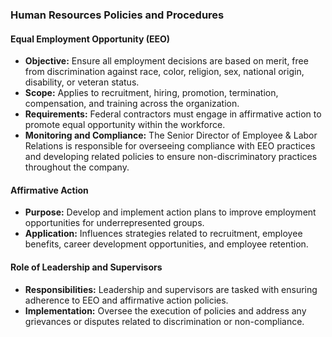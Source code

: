 ### Human Resources Policies and Procedures

#### Equal Employment Opportunity (EEO)
- **Objective:** Ensure all employment decisions are based on merit, free from discrimination against race, color, religion, sex, national origin, disability, or veteran status.
- **Scope:** Applies to recruitment, hiring, promotion, termination, compensation, and training across the organization.
- **Requirements:** Federal contractors must engage in affirmative action to promote equal opportunity within the workforce.
- **Monitoring and Compliance:** The Senior Director of Employee & Labor Relations is responsible for overseeing compliance with EEO practices and developing related policies to ensure non-discriminatory practices throughout the company.

#### Affirmative Action
- **Purpose:** Develop and implement action plans to improve employment opportunities for underrepresented groups.
- **Application:** Influences strategies related to recruitment, employee benefits, career development opportunities, and employee retention.

#### Role of Leadership and Supervisors
- **Responsibilities:** Leadership and supervisors are tasked with ensuring adherence to EEO and affirmative action policies.
- **Implementation:** Oversee the execution of policies and address any grievances or disputes related to discrimination or non-compliance.